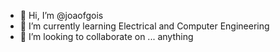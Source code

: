 - 👋 Hi, I’m @joaofgois
- 🌱 I’m currently learning Electrical and Computer Engineering
- 💞️ I’m looking to collaborate on ... anything

<!---
joaofgois/joaofgois is a ✨ special ✨ repository because its `README.md` (this file) appears on your GitHub profile.
You can click the Preview link to take a look at your changes.
--->
